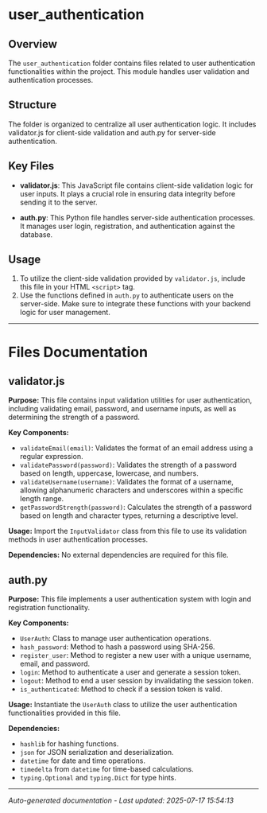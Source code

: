 # user_authentication

## Overview
The `user_authentication` folder contains files related to user authentication functionalities within the project. This module handles user validation and authentication processes.

## Structure
The folder is organized to centralize all user authentication logic. It includes validator.js for client-side validation and auth.py for server-side authentication.

## Key Files
- **validator.js**: This JavaScript file contains client-side validation logic for user inputs. It plays a crucial role in ensuring data integrity before sending it to the server.
  
- **auth.py**: This Python file handles server-side authentication processes. It manages user login, registration, and authentication against the database.

## Usage
1. To utilize the client-side validation provided by `validator.js`, include this file in your HTML `<script>` tag.
2. Use the functions defined in `auth.py` to authenticate users on the server-side. Make sure to integrate these functions with your backend logic for user management.

---

# Files Documentation

## validator.js

**Purpose:** This file contains input validation utilities for user authentication, including validating email, password, and username inputs, as well as determining the strength of a password.

**Key Components:**
- `validateEmail(email)`: Validates the format of an email address using a regular expression.
- `validatePassword(password)`: Validates the strength of a password based on length, uppercase, lowercase, and numbers.
- `validateUsername(username)`: Validates the format of a username, allowing alphanumeric characters and underscores within a specific length range.
- `getPasswordStrength(password)`: Calculates the strength of a password based on length and character types, returning a descriptive level.

**Usage:** Import the `InputValidator` class from this file to use its validation methods in user authentication processes.

**Dependencies:** No external dependencies are required for this file.

## auth.py

**Purpose:** This file implements a user authentication system with login and registration functionality.

**Key Components:**
- `UserAuth`: Class to manage user authentication operations.
- `hash_password`: Method to hash a password using SHA-256.
- `register_user`: Method to register a new user with a unique username, email, and password.
- `login`: Method to authenticate a user and generate a session token.
- `logout`: Method to end a user session by invalidating the session token.
- `is_authenticated`: Method to check if a session token is valid.

**Usage:** Instantiate the `UserAuth` class to utilize the user authentication functionalities provided in this file.

**Dependencies:** 
- `hashlib` for hashing functions.
- `json` for JSON serialization and deserialization.
- `datetime` for date and time operations.
- `timedelta` from `datetime` for time-based calculations.
- `typing.Optional` and `typing.Dict` for type hints.

---
*Auto-generated documentation - Last updated: 2025-07-17 15:54:13*
